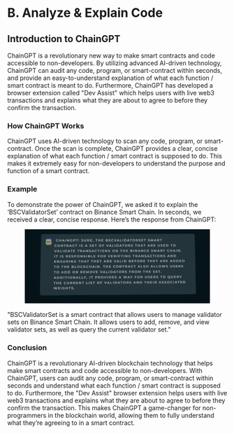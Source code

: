 # B. Analyze & Explain Code

## Introduction to ChainGPT

ChainGPT is a revolutionary new way to make smart contracts and code accessible to non-developers. By utilizing advanced AI-driven technology, ChainGPT can audit any code, program, or smart-contract within seconds, and provide an easy-to-understand explanation of what each function / smart contract is meant to do. Furthermore, ChainGPT has developed a browser extension called "Dev Assist" which helps users with live web3 transactions and explains what they are about to agree to before they confirm the transaction.

### How ChainGPT Works

ChainGPT uses AI-driven technology to scan any code, program, or smart-contract. Once the scan is complete, ChainGPT provides a clear, concise explanation of what each function / smart contract is supposed to do. This makes it extremely easy for non-developers to understand the purpose and function of a smart contract.

### Example

To demonstrate the power of ChainGPT, we asked it to explain the ‘BSCValidatorSet’ contract on Binance Smart Chain. In seconds, we received a clear, concise response. Here’s the response from ChainGPT:

<figure><img src="../../../.gitbook/assets/image (2).png" alt=""><figcaption></figcaption></figure>

"BSCValidatorSet is a smart contract that allows users to manage validator sets on Binance Smart Chain. It allows users to add, remove, and view validator sets, as well as query the current validator set."

### Conclusion

ChainGPT is a revolutionary AI-driven blockchain technology that helps make smart contracts and code accessible to non-developers. With ChainGPT, users can audit any code, program, or smart-contract within seconds and understand what each function / smart contract is supposed to do. Furthermore, the "Dev Assist" browser extension helps users with live web3 transactions and explains what they are about to agree to before they confirm the transaction. This makes ChainGPT a game-changer for non-programmers in the blockchain world, allowing them to fully understand what they’re agreeing to in a smart contract.

